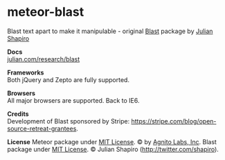 meteor-blast
==============

Blast text apart to make it manipulable - original [Blast](https://github.com/julianshapiro/blast) package by [Julian Shapiro](https://github.com/julianshapiro)

**Docs**  
[julian.com/research/blast](http://julian.com/research/blast)

**Frameworks**  
Both jQuery and Zepto are fully supported.

**Browsers**  
All major browsers are supported. Back to IE6.

**Credits**  
Development of Blast sponsored by Stripe: https://stripe.com/blog/open-source-retreat-grantees.

**License**
Meteor package under [MIT License](LICENSE). © by [Agnito Labs, Inc](http://www.agnitolabs.com).
Blast package under [MIT License](LICENSE). © Julian Shapiro (http://twitter.com/shapiro).